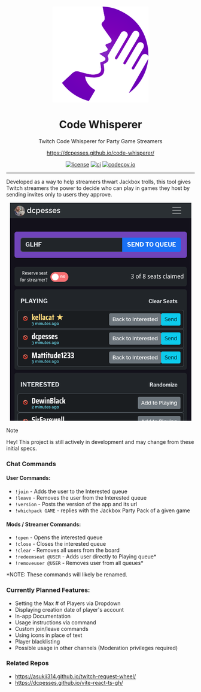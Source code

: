 <div align="center" width="50%">

![Code Whisperer logo](/assets/logo-128.svg)

# Code Whisperer

Twitch Code Whisperer for Party Game Streamers

https://dcpesses.github.io/code-whisperer/

[![license](https://img.shields.io/badge/license-MIT-blue.svg)](https://github.com/dcpesses/code-whisperer/blob/main/license)
[![ci](https://github.com/dcpesses/code-whisperer/actions/workflows/ci.yml/badge.svg?branch=main)](https://github.com/dcpesses/code-whisperer/actions)
[![codecov.io](https://codecov.io/gh/dcpesses/code-whisperer/coverage.svg?branch=main)](https://codecov.io/gh/dcpesses/code-whisperer?branch=master)

</div>

*****

Developed as a way to help streamers thwart Jackbox trolls, this tool gives Twitch streamers the power to decide who can play in games they host by sending invites only to users they approve.

<div align="center" width="50%">

![Early interface screenshot](/assets/screenshot.png)

</div>

> [!NOTE]
> Hey! This project is still actively in development and may change from these initial specs.

### Chat Commands

#### User Commands:
* `!join` - Adds the user to the Interested queue
* `!leave` - Removes the user from the Interested queue
* `!version` - Posts the version of the app and its url
* `!whichpack GAME` - replies with the Jackbox Party Pack of a given game
#### Mods / Streamer Commands:
* `!open` - Opens the interested queue
* `!close` - Closes the interested queue
* `!clear` - Removes all users from the board
* `!redeemseat @USER` - Adds user directly to Playing queue*
* `!removeuser @USER` - Removes user from all queues*

*NOTE: These commands will likely be renamed.

### Currently Planned Features:
- Setting the Max # of Players via Dropdown
- Displaying creation date of player's account
- In-app Documentation
- Usage instructions via command 
- Custom join/leave commands
- Using icons in place of text
- Player blacklisting
- Possible usage in other channels (Moderation privileges required)

### Related Repos
- https://asukii314.github.io/twitch-request-wheel/
- https://dcpesses.github.io/vite-react-ts-gh/
